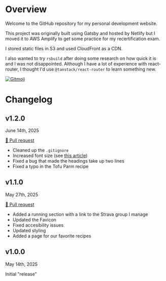 # Overview

Welcome to the GitHub repository for my personal development website.

This project was originally built using Gatsby and hosted by Netlify but I moved it to AWS Amplify to get some practice for my recertification exam.

I stored static files in S3 and used CloudFront as a CDN.

I also wanted to try `rsbuild` after doing some research on how quick it is and I was not disappointed.
Although I have a lot of experience with react-router, I thought I'd use `@tanstack/react-router`
to learn something new.

<a href="https://gitmoji.dev">
  <img
    src="https://img.shields.io/badge/gitmoji-%20😜%20😍-FFDD67.svg?style=flat-square"
    alt="Gitmoji"
  />
</a>

# Changelog

## v1.2.0

June 14th, 2025

[🔗 Pull request](https://github.com/KristopherWagner/development-site/pull/37)

- Cleaned up the `.gitignore`
- Increased font size (see [this article](https://pmc.ncbi.nlm.nih.gov/articles/PMC8883023/))
- Fixed a bug that made the headings take up two lines
- Fixed a typo in the Tofu Parm recipe

## v1.1.0

May 27th, 2025

[🔗 Pull request](https://github.com/KristopherWagner/development-site/pull/33)

- Added a running section with a link to the Strava group I manage
- Updated the Favicon
- Fixed accesibility issues
- Updated styling
- Added a page for our favorite recipes

## v1.0.0

May 14th, 2025

Initial "release"
